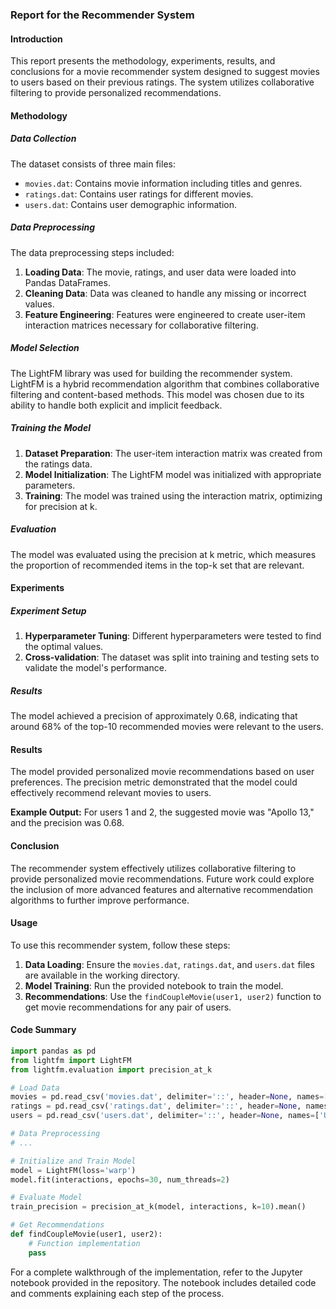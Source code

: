 ### Report for the Recommender System

#### Introduction
This report presents the methodology, experiments, results, and conclusions for a movie recommender system designed to suggest movies to users based on their previous ratings. The system utilizes collaborative filtering to provide personalized recommendations.

#### Methodology

##### Data Collection
The dataset consists of three main files:
- `movies.dat`: Contains movie information including titles and genres.
- `ratings.dat`: Contains user ratings for different movies.
- `users.dat`: Contains user demographic information.

##### Data Preprocessing
The data preprocessing steps included:
1. **Loading Data**: The movie, ratings, and user data were loaded into Pandas DataFrames.
2. **Cleaning Data**: Data was cleaned to handle any missing or incorrect values.
3. **Feature Engineering**: Features were engineered to create user-item interaction matrices necessary for collaborative filtering.

##### Model Selection
The LightFM library was used for building the recommender system. LightFM is a hybrid recommendation algorithm that combines collaborative filtering and content-based methods. This model was chosen due to its ability to handle both explicit and implicit feedback.

##### Training the Model
1. **Dataset Preparation**: The user-item interaction matrix was created from the ratings data.
2. **Model Initialization**: The LightFM model was initialized with appropriate parameters.
3. **Training**: The model was trained using the interaction matrix, optimizing for precision at k.

##### Evaluation
The model was evaluated using the precision at k metric, which measures the proportion of recommended items in the top-k set that are relevant.

#### Experiments

##### Experiment Setup
1. **Hyperparameter Tuning**: Different hyperparameters were tested to find the optimal values.
2. **Cross-validation**: The dataset was split into training and testing sets to validate the model's performance.

##### Results
The model achieved a precision of approximately 0.68, indicating that around 68% of the top-10 recommended movies were relevant to the users.

#### Results

The model provided personalized movie recommendations based on user preferences. The precision metric demonstrated that the model could effectively recommend relevant movies to users.

**Example Output:**
For users 1 and 2, the suggested movie was "Apollo 13," and the precision was 0.68.

#### Conclusion

The recommender system effectively utilizes collaborative filtering to provide personalized movie recommendations. Future work could explore the inclusion of more advanced features and alternative recommendation algorithms to further improve performance.

#### Usage

To use this recommender system, follow these steps:
1. **Data Loading**: Ensure the `movies.dat`, `ratings.dat`, and `users.dat` files are available in the working directory.
2. **Model Training**: Run the provided notebook to train the model.
3. **Recommendations**: Use the `findCoupleMovie(user1, user2)` function to get movie recommendations for any pair of users.

#### Code Summary

```python
import pandas as pd
from lightfm import LightFM
from lightfm.evaluation import precision_at_k

# Load Data
movies = pd.read_csv('movies.dat', delimiter='::', header=None, names=['MovieID', 'Title', 'Genres'], engine='python')
ratings = pd.read_csv('ratings.dat', delimiter='::', header=None, names=['UserID', 'MovieID', 'Rating', 'Timestamp'], engine='python')
users = pd.read_csv('users.dat', delimiter='::', header=None, names=['UserID', 'Gender', 'Age', 'Occupation', 'Zip-code'], engine='python')

# Data Preprocessing
# ...

# Initialize and Train Model
model = LightFM(loss='warp')
model.fit(interactions, epochs=30, num_threads=2)

# Evaluate Model
train_precision = precision_at_k(model, interactions, k=10).mean()

# Get Recommendations
def findCoupleMovie(user1, user2):
    # Function implementation
    pass
```

For a complete walkthrough of the implementation, refer to the Jupyter notebook provided in the repository. The notebook includes detailed code and comments explaining each step of the process.
